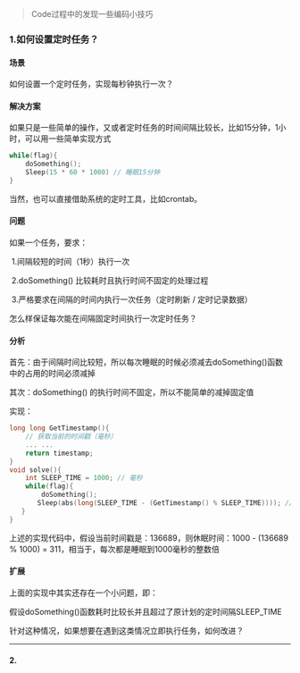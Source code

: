 > Code过程中的发现一些编码小技巧

### 1.如何设置定时任务？

#### 场景

如何设置一个定时任务，实现每秒钟执行一次？

#### 解决方案

如果只是一些简单的操作，又或者定时任务的时间间隔比较长，比如15分钟，1小时，可以用一些简单实现方式

```cpp
while(flag){
    doSomething();
    Sleep(15 * 60 * 1000) // 睡眠15分钟
}
```

当然，也可以直接借助系统的定时工具，比如crontab。

#### 问题

如果一个任务，要求：

​	1.间隔较短的时间（1秒）执行一次

​	2.doSomething() 比较耗时且执行时间不固定的处理过程

​	3.严格要求在间隔的时间内执行一次任务（定时刷新 / 定时记录数据）

怎么样保证每次能在间隔固定时间执行一次定时任务？

#### 分析

首先：由于间隔时间比较短，所以每次睡眠的时候必须减去doSomething()函数中的占用的时间必须减掉

其次：doSomething() 的执行时间不固定，所以不能简单的减掉固定值

实现：

```cpp
long long GetTimestamp(){
   	// 获取当前的时间戳（毫秒）
    ... ...
   	return timestamp;
}
void solve(){
    int SLEEP_TIME = 1000; // 毫秒
    while(flag){
    	doSomething();
       Sleep(abs(long(SLEEP_TIME - (GetTimestamp() % SLEEP_TIME)))); // 关键实现!!!
   }
}
```

上述的实现代码中，假设当前时间戳是：136689，则休眠时间：1000 - (136689 % 1000) = 311，相当于，每次都是睡眠到1000毫秒的整数倍

#### 扩展

上面的实现中其实还存在一个小问题，即：

​	假设doSomething()函数耗时比较长并且超过了原计划的定时间隔SLEEP_TIME

针对这种情况，如果想要在遇到这类情况立即执行任务，如何改进？

---



#### 2.

